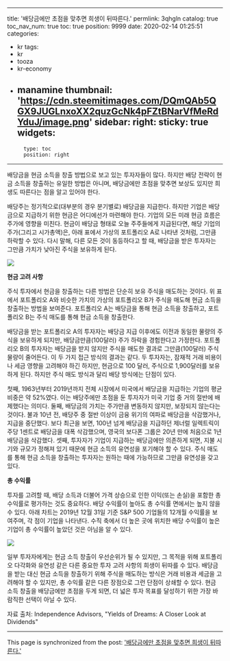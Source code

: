 
---
title: '배당금에만 초점을 맞추면 희생이 뒤따른다.'
permlink: 3qhgln
catalog: true
toc_nav_num: true
toc: true
position: 9999
date: 2020-02-14 01:25:51
categories:
- kr
tags:
- kr
- tooza
- kr-economy
- manamine
thumbnail: 'https://cdn.steemitimages.com/DQmQAb5QGX9JUGLnxoXX2quzGcNk4pFZtBNarVfMeRdYduJ/image.png'
sidebar:
    right:
        sticky: true
widgets:
    -
        type: toc
        position: right
---


배당금을 현금 소득을 창출 방법으로 보고 있는 투자자들이 많다. 하지만 배당 전략이 현금 소득을 창출하는 유일한 방법은 아니며, 배당금에만 초점을 맞추면 보상도 있지만 희생도 따른다는 점을 알고 있어야 한다.


배당주는 정기적으로(대부분의 경우 분기별로) 배당금을 지급한다. 하지만 기업은 배당금으로 지급하기 위한 현금은 어디에선가 마련해야 한다. 기업의 모든 미래 현금 흐름은 주가에 영향을 미친다. 현금이 배당금 형태로 오늘 주주들에게 지급된다면, 해당 기업의 주가(그리고 시가총액)은, 아래 표에서 가상의 포트폴리오 A로 나타낸 것처럼, 그만큼 하락할 수 있다. 다시 말해, 다른 모든 것이 동등하다고 할 때, 배당금을 받은 투자자는 그만큼 가치가 낮아진 주식을 보유하게 된다.


![](https://cdn.steemitimages.com/DQmQAb5QGX9JUGLnxoXX2quzGcNk4pFZtBNarVfMeRdYduJ/image.png)


**현금 고려 사항**


주식 투자에서 현금을 창출하는 다른 방법은 단순히 보유 주식을 매도하는 것이다. 위 표에서 포트폴리오 A와 비슷한 가치의 가상의 포트폴리오 B가 주식을 매도해 현금 소득을 창출하는 방법을 보여준다. 포트폴리오 A는 배당금을 통해 현금 소득을 창출하고, 포트폴리오 B는 주식 매도를 통해 현금 소득을 창출한다.


배당금을 받는 포트폴리오 A의 투자자는 배당금 지급 이후에도 이전과 동일한 물량의 주식을 보유하게 되지만, 배당금만큼(100달러) 주가 하락을 경험한다고 가정한다. 포트폴리오 B의 투자자는 배당금을 받지 않지만 주식을 매도한 결과로 그만큼(100달러) 주식 물량이 줄어든다. 이 두 가지 접근 방식의 결과는 같다. 두 투자자는, 잠재적 거래 비용이나 세금 영향을 고려해야 하긴 하지만, 현금으로 100 달러, 주식으로 1,900달러를 보유하게 된다. 하지만 주식 매도 방식과 달리 배당 방식에는 단점이 있다.


첫째, 1963년부터 2019년까지 전체 시장에서 미국에서 배당금을 지급하는 기업의 평균 비중은 약 52%였다. 이는 배당주에만 초점을 둔 투자자가 미국 기업 중 거의 절반에 배제했다는 의미다. 둘째, 배당금의 가치는 주가만큼 변동하지 않지만, 보장되지 않는다는 것이다. 불과 10년 전, 배당주 중 절반 이상이 금융 위기의 여파로 배당금을 삭감했거나, 지급을 중단했다. 보다 최근을 보면, 100년 넘게 배당금을 지급하던 제너럴 일렉트릭이 주당 1센트로 배당금을 대폭 삭감했으며, 영국의 보다폰 그룹은 20년 만에 처음으로 1년 배당금을 삭감했다. 셋째, 투자자가 기업이 지급하는 배당금에만 의존하게 되면, 지불 시기와 규모가 정해져 있기 때문에 현금 소득의 유연성을 포기해야 할 수 있다. 주식 매도를 통해 현금 소득을 창출하는 투자자는 원하는 때에 가능하므로 그만큼 유연성을 갖고 있다.


**총 수익률**


투자를 고려할 때, 배당 소득과 더불어 가격 상승으로 인한 이익(또는 손실)을 포함한 총 수익률로 평가하는 것도 중요하다. 배당 수익률이 높아도 총 수익률 면에서는 높지 않을 수 있다. 아래 차트는 2019년 12월 31일 기준 S&P 500 기업들의 12개월 수익률을 보여주며, 각 점이 기업을 나타낸다. 수직 축에서 더 높은 곳에 위치한 배당 수익률이 높은 기업이 총 수익률이 높았던 것은 아님을 알 수 있다.

![](https://cdn.steemitimages.com/DQmZcx6VdRTLCr8hpHDriqTtKdBz4sEq8AwMphV7xw5EMZ9/image.png)

일부 투자자에게는 현금 소득 창출이 우선순위가 될 수 있지만, 그 목적을 위해 포트폴리오 다각화와 유연성 같은 다른 중요한 투자 고려 사항의 희생이 뒤따를 수 있다. 배당금을 받는 대신 현금 소득을 창출하기 위해 주식을 매도하는 방식은 거래 비용과 세금을 고려해야 할 수 있지만, 총 수익률 같은 다른 장점으로 그런 단점이 상쇄할 수 있다. 현금 소득 창출을 배당금에만 초점을 두게 되면, 더 넓은 투자 목표를 달성하기 위한 가장 바람직한 선택이 아닐 수 있다.


자료 출처: Independence Advisors, "Yields of Dreams: A Closer Look at Dividends"

- - -

This page is synchronized from the post: ['배당금에만 초점을 맞추면 희생이 뒤따른다.'](https://steemit.com/@pius.pius/3qhgln)
